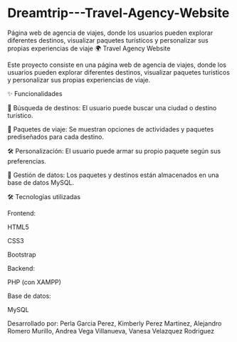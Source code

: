 # Dreamtrip---Travel-Agency-Website
Página web de agencia de viajes, donde los usuarios pueden explorar diferentes destinos, visualizar paquetes turísticos y personalizar sus propias experiencias de viaje
🌍 Travel Agency Website

Este proyecto consiste en una página web de agencia de viajes, donde los usuarios pueden explorar diferentes destinos, visualizar paquetes turísticos y personalizar sus propias experiencias de viaje.

✨ Funcionalidades

🔎 Búsqueda de destinos: El usuario puede buscar una ciudad o destino turístico.

🎒 Paquetes de viaje: Se muestran opciones de actividades y paquetes prediseñados para cada destino.

🛠️ Personalización: El usuario puede armar su propio paquete según sus preferencias.

💾 Gestión de datos: Los paquetes y destinos están almacenados en una base de datos MySQL.

🛠️ Tecnologías utilizadas

Frontend:

HTML5

CSS3

Bootstrap

Backend:

PHP (con XAMPP)

Base de datos:

MySQL

Desarrollado por: Perla Garcia Perez, Kimberly Perez Martinez, Alejandro Romero Murillo, Andrea Vega Villanueva, Vanesa Velazquez Rodriguez
